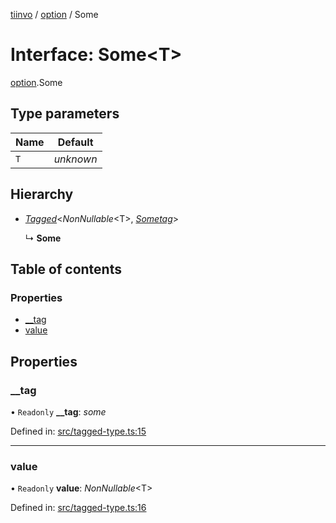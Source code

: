 [tiinvo](../README.md) / [option](../modules/option.md) / Some

# Interface: Some<T\>

[option](../modules/option.md).Some

## Type parameters

Name | Default |
------ | ------ |
`T` | *unknown* |

## Hierarchy

* [*Tagged*](../README.md#tagged)<*NonNullable*<T\>, [*Sometag*](../modules/option.md#sometag)\>

  ↳ **Some**

## Table of contents

### Properties

- [\_\_tag](option.some.md#__tag)
- [value](option.some.md#value)

## Properties

### \_\_tag

• `Readonly` **\_\_tag**: *some*

Defined in: [src/tagged-type.ts:15](https://github.com/OctoD/tiinvo/blob/c824e02/src/tagged-type.ts#L15)

___

### value

• `Readonly` **value**: *NonNullable*<T\>

Defined in: [src/tagged-type.ts:16](https://github.com/OctoD/tiinvo/blob/c824e02/src/tagged-type.ts#L16)
